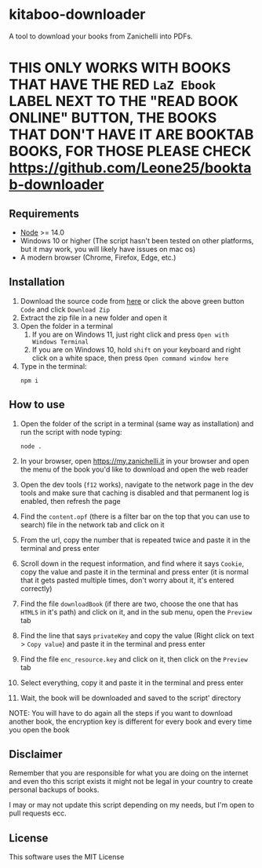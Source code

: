 # kitaboo-downloader

A tool to download your books from Zanichelli into PDFs.

# **THIS ONLY WORKS WITH BOOKS THAT HAVE THE RED `LaZ Ebook` LABEL NEXT TO THE "READ BOOK ONLINE" BUTTON, THE BOOKS THAT DON'T HAVE IT ARE BOOKTAB BOOKS, FOR THOSE PLEASE CHECK https://github.com/Leone25/booktab-downloader**

## Requirements

- [Node](https://nodejs.org/it/) >= 14.0
- Windows 10 or higher (The script hasn't been tested on other platforms, but it may work, you will likely have issues on mac os)
- A modern browser (Chrome, Firefox, Edge, etc.)

## Installation

1. Download the source code from [here](https://github.com/Leone25/kitaboo-downloader/archive/refs/heads/main.zip) or click the above green button `Code` and click `Download Zip`
2. Extract the zip file in a new folder and open it
3. Open the folder in a terminal
   1. If you are on Windows 11, just right click and press `Open with Windows Terminal`
   2. If you are on Windows 10, hold `shift` on your keyboard and right click on a white space, then press `Open command window here`
4. Type in the terminal:
   ```shell
   npm i
   ```

## How to use

1. Open the folder of the script in a terminal (same way as installation) and run the script with node typing:

   ```shell
   node .
   ```
2. In your browser, open https://my.zanichelli.it in your browser and open the menu of the book you'd like to download and open the web reader
3. Open the dev tools (`f12` works), navigate to the network page in the dev tools and make sure that caching is disabled and that permanent log is enabled, then refresh the page
4. Find the `content.opf` (there is a filter bar on the top that you can use to search) file in the network tab and click on it
5. From the url, copy the number that is repeated twice and paste it in the terminal and press enter
6. Scroll down in the request information, and find where it says `Cookie`, copy the value and paste it in the terminal and press enter (it is normal that it gets pasted multiple times, don't worry about it, it's entered correctly)
7. Find the file `downloadBook` (if there are two, choose the one that has `HTML5` in it's path) and click on it, and in the sub menu, open the `Preview` tab
8. Find the line that says `privateKey` and copy the value (Right click on text > `Copy value`) and paste it in the terminal and press enter
9. Find the file `enc_resource.key` and click on it, then click on the `Preview` tab
10. Select everything, copy it and paste it in the terminal and press enter
11. Wait, the book will be downloaded and saved to the script' directory

NOTE: You will have to do again all the steps if you want to download another book, the encryption key is different for every book and every time you open the book

## Disclaimer

Remember that you are responsible for what you are doing on the internet and even tho this script exists it might not be legal in your country to create personal backups of books.

I may or may not update this script depending on my needs, but I'm open to pull requests ecc.

## License

This software uses the MIT License
